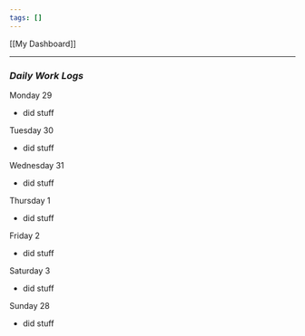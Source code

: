 ```yaml
---
tags: []
---
```

[[My Dashboard]]

---
### **_Daily Work Logs_**
Monday 29
-  did stuff

Tuesday 30
-  did stuff

Wednesday 31
-  did stuff


Thursday 1
-  did stuff


Friday 2
-  did stuff


Saturday 3
-  did stuff

Sunday 28
-  did stuff
